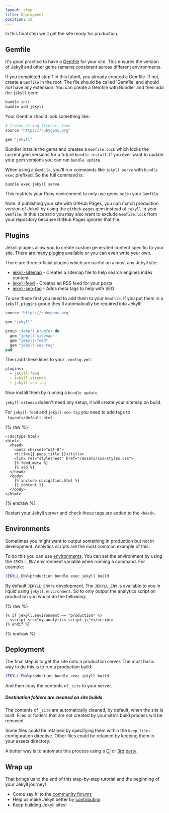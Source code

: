 ```yaml
---
layout: step
title: Deployment
position: 10
---
```

In this final step we'll get the site ready for production.

## Gemfile

It's good practice to have a [Gemfile](/docs/ruby-101/#gemfile) for your site.
This ensures the version of Jekyll and other gems remains consistent across
different environments.

If you completed step 1 in this tutoril, you already created a Gemfile. If not, create a `Gemfile` in the root. 
The file should be called 'Gemfile' and should *not* have any extension. 
You can create a Gemfile with Bundler and then add the `jekyll` gem:

```sh
bundle init
bundle add jekyll
```

Your Gemfile should look something like:

```ruby
# frozen_string_literal: true
source "https://rubygems.org"

gem "jekyll"
```

Bundler installs the gems and creates a `Gemfile.lock` which locks the current 
gem versions for a future `bundle install`. If you ever want to update your gem 
versions you can run `bundle update`.

When using a `Gemfile`, you'll run commands like `jekyll serve` with
`bundle exec` prefixed. So the full command is:

```sh
bundle exec jekyll serve
```

This restricts your Ruby environment to only use gems set in your `Gemfile`.

Note: if publishing your site with GitHub Pages, you can match production
version of Jekyll by using the `github-pages` gem instead of `jekyll`
in your `Gemfile`. In this scenario you may also want to exclude `Gemfile.lock`
from your repository because GitHub Pages ignores that file.

## Plugins

Jekyll plugins allow you to create custom generated content specific to your
site. There are many [plugins](/docs/plugins/) available or you can even
write your own.

There are three official plugins which are useful on almost any Jekyll site:

* [jekyll-sitemap](https://github.com/jekyll/jekyll-sitemap) - Creates a sitemap
file to help search engines index content
* [jekyll-feed](https://github.com/jekyll/jekyll-feed) - Creates an RSS feed for
your posts
* [jekyll-seo-tag](https://github.com/jekyll/jekyll-seo-tag) - Adds meta tags to help
with SEO

To use these first you need to add them to your `Gemfile`. If you put them
in a `jekyll_plugins` group they'll automatically be required into Jekyll:

```ruby
source 'https://rubygems.org'

gem "jekyll"

group :jekyll_plugins do
  gem "jekyll-sitemap"
  gem "jekyll-feed"
  gem "jekyll-seo-tag"
end
```

Then add these lines to your `_config.yml`:

```yaml
plugins:
  - jekyll-feed
  - jekyll-sitemap
  - jekyll-seo-tag
```

Now install them by running a `bundle update`.

`jekyll-sitemap` doesn't need any setup, it will create your sitemap on build.

For `jekyll-feed` and `jekyll-seo-tag` you need to add tags to
`_layouts/default.html`:

{% raw %}
```liquid
<!doctype html>
<html>
  <head>
    <meta charset="utf-8">
    <title>{{ page.title }}</title>
    <link rel="stylesheet" href="/assets/css/styles.css">
    {% feed_meta %}
    {% seo %}
  </head>
  <body>
    {% include navigation.html %}
    {{ content }}
  </body>
</html>
```
{% endraw %}

Restart your Jekyll server and check these tags are added to the `<head>`.

## Environments

Sometimes you might want to output something in production but not
in development. Analytics scripts are the most common example of this.

To do this you can use [environments](/docs/configuration/environments/). You
can set the environment by using the `JEKYLL_ENV` environment variable when
running a command. For example:

```sh
JEKYLL_ENV=production bundle exec jekyll build
```

By default `JEKYLL_ENV` is development. The `JEKYLL_ENV` is available to you
in liquid using `jekyll.environment`. So to only output the analytics script
on production you would do the following:

{% raw %}
```liquid
{% if jekyll.environment == "production" %}
  <script src="my-analytics-script.js"></script>
{% endif %}
```
{% endraw %}

## Deployment

The final step is to get the site onto a production server. The most basic way
to do this is to run a production build:

```sh
JEKYLL_ENV=production bundle exec jekyll build
```

And then copy the contents of `_site` to your server.

<div class="note warning">
  <h5>Destination folders are cleaned on site builds</h5>
  <p>
    The contents of <code>_site</code> are automatically cleaned, by default, when
    the site is built. Files or folders that are not created by your site's build
    process will be removed.
  </p>
  <p>
    Some files could be retained by specifying them within the <code>keep_files</code>
    configuration directive. Other files could be retained by keeping them in your
    assets directory.
  </p>
</div>

A better way is to automate this process using a [CI](/docs/deployment/automated/)
or [3rd party](/docs/deployment/third-party/).

## Wrap up

That brings us to the end of this step-by-step tutorial and the beginning of
your Jekyll journey!

* Come say hi to the [community forums](https://talk.jekyllrb.com)
* Help us make Jekyll better by [contributing](/docs/contributing/)
* Keep building Jekyll sites!
